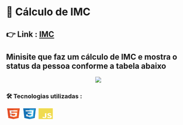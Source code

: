 # 🔰 Cálculo de IMC
## 👉 Link : <a href="https://upbeat-torvalds-c03f77.netlify.app">IMC</a>
## Minisite que faz um cálculo de IMC e mostra o status da pessoa conforme a tabela abaixo

<p align="center">
  <img src="https://www.ricardogozzano.com.br/wp-content/uploads/2020/03/tabela_imc.png" width="500px">
</p>

### 🛠 Tecnologias utilizadas :

<div style="display: inline_block">
  <img align="center" alt="Hashimoto-HTML" height="30" width="40" src="https://raw.githubusercontent.com/devicons/devicon/master/icons/html5/html5-original.svg">
  <img align="center" alt="Hashimoto-CSS" height="30" width="40" src="https://raw.githubusercontent.com/devicons/devicon/master/icons/css3/css3-original.svg">
  <img align="center" alt="Hashimoto-JS" height="30" width="40" src="https://raw.githubusercontent.com/devicons/devicon/master/icons/javascript/javascript-plain.svg">
</div>
